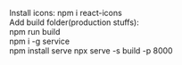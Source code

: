 Install icons: npm i react-icons<br>
Add build folder(production stuffs):<br> npm run build<br>  npm i -g service  
npm install serve
npx serve -s build -p 8000
